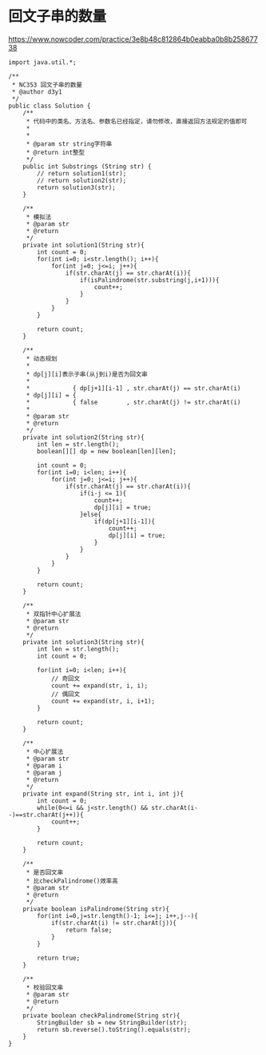# 回文子串的数量
https://www.nowcoder.com/practice/3e8b48c812864b0eabba0b8b25867738

    import java.util.*;
    
    /**
     * NC353 回文子串的数量
     * @author d3y1
     */
    public class Solution {
        /**
         * 代码中的类名、方法名、参数名已经指定，请勿修改，直接返回方法规定的值即可
         *
         *
         * @param str string字符串
         * @return int整型
         */
        public int Substrings (String str) {
            // return solution1(str);
            // return solution2(str);
            return solution3(str);
        }
    
        /**
         * 模拟法
         * @param str
         * @return
         */
        private int solution1(String str){
            int count = 0;
            for(int i=0; i<str.length(); i++){
                for(int j=0; j<=i; j++){
                    if(str.charAt(j) == str.charAt(i)){
                        if(isPalindrome(str.substring(j,i+1))){
                            count++;
                        }
                    }
                }
            }
    
            return count;
        }
    
        /**
         * 动态规划
         *
         * dp[j][i]表示子串(从j到i)是否为回文串
         *
         *            { dp[j+1][i-1] , str.charAt(j) == str.charAt(i)
         * dp[j][i] = {
         *            { false        , str.charAt(j) != str.charAt(i)
         *
         * @param str
         * @return
         */
        private int solution2(String str){
            int len = str.length();
            boolean[][] dp = new boolean[len][len];
    
            int count = 0;
            for(int i=0; i<len; i++){
                for(int j=0; j<=i; j++){
                    if(str.charAt(j) == str.charAt(i)){
                        if(i-j <= 1){
                            count++;
                            dp[j][i] = true;
                        }else{
                            if(dp[j+1][i-1]){
                                count++;
                                dp[j][i] = true;
                            }
                        }
                    }
                }
            }
    
            return count;
        }
    
        /**
         * 双指针中心扩展法
         * @param str
         * @return
         */
        private int solution3(String str){
            int len = str.length();
            int count = 0;
    
            for(int i=0; i<len; i++){
                // 奇回文
                count += expand(str, i, i);
                // 偶回文
                count += expand(str, i, i+1);
            }
    
            return count;
        }
    
        /**
         * 中心扩展法
         * @param str
         * @param i
         * @param j
         * @return
         */
        private int expand(String str, int i, int j){
            int count = 0;
            while(0<=i && j<str.length() && str.charAt(i--)==str.charAt(j++)){
                count++;
            }
    
            return count;
        }
    
        /**
         * 是否回文串
         * 比checkPalindrome()效率高
         * @param str
         * @return
         */
        private boolean isPalindrome(String str){
            for(int i=0,j=str.length()-1; i<=j; i++,j--){
                if(str.charAt(i) != str.charAt(j)){
                    return false;
                }
            }
    
            return true;
        }
    
        /**
         * 校验回文串
         * @param str
         * @return
         */
        private boolean checkPalindrome(String str){
            StringBuilder sb = new StringBuilder(str);
            return sb.reverse().toString().equals(str);
        }
    }
    

